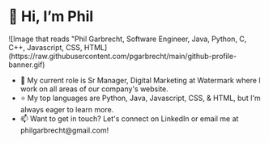 <html>
<body>
  <h1> 👋 Hi, I’m Phil </h1>
  ![Image that reads "Phil Garbrecht, Software Engineer, Java, Python, C, C++, Javascript, CSS, HTML](https://raw.githubusercontent.com/pgarbrecht/main/github-profile-banner.gif)
  <ul>
<li>💼 My current role is Sr Manager, Digital Marketing at Watermark where I work on all areas of our company's website.</li>
<li>⭐ My top languages are Python, Java, Javascript, CSS, & HTML, but I'm always eager to learn more.</li>
<li>📫 Want to get in touch? Let's connect on LinkedIn or email me at philgarbrecht@gmail.com!</li>
  </ul>
  </body>
</html>
